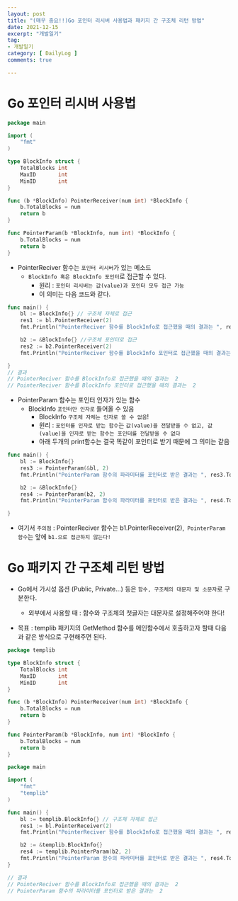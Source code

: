 ```yaml
---
layout: post
title: "(매우 중요!!)Go 포인터 리시버 사용법과 패키지 간 구조체 리턴 방법"
date: 2021-12-15
excerpt: "개발일기"
tag:
- 개발일기
category: [ DailyLog ]
comments: true

---
```


# Go 포인터 리시버 사용법

```go
package main

import (
	"fmt"
)

type BlockInfo struct {
	TotalBlocks int
	MaxID       int
	MinID       int
}

func (b *BlockInfo) PointerReceiver(num int) *BlockInfo {
	b.TotalBlocks = num
	return b
}

func PointerParam(b *BlockInfo, num int) *BlockInfo {
	b.TotalBlocks = num
	return b
}

```

- PointerReciver 함수는 `포인터 리시버`가 있는 메소드
    - `BlockInfo 혹은 BlockInfo 포인터`로 접근할 수 있다.
        - 원리 : `포인터 리시버는 값(value)과 포인터 모두 접근 가능`
        - 이 의미는 다음 코드와 같다.

```go
func main() {
	bl := BlockInfo{} // 구조체 자체로 접근
	res1 := bl.PointerReceiver(2)
	fmt.Println("PointerReciver 함수를 BlockInfo로 접근했을 때의 결과는 ", res1.TotalBlocks)

	b2 := &BlockInfo{} //구조체 포인터로 접근
	res2 := b2.PointerReceiver(2)
	fmt.Println("PointerReciver 함수를 BlockInfo 포인터로 접근했을 때의 결과는 ", res2.TotalBlocks)

}
// 결과
// PointerReciver 함수를 BlockInfo로 접근했을 때의 결과는  2
// PointerReciver 함수를 BlockInfo 포인터로 접근했을 때의 결과는  2

```

- PointerParam 함수는 포인터 인자가 있는 함수
    - BlockInfo `포인터만 인자로` 들어올 수 있음
        - BlockInfo `구조체 자체는 인자로 쓸 수 없음`!
        - 원리 : `포인터를 인자로 받는 함수`는 `값(value)을 전달받을 수 없고, 값(value)을 인자로 받는 함수는 포인터를 전달받을 수 없다`
        - 아래 두개의 print함수는 결국 똑같이 포인터로 받기 때문에 그 의미는 같음

```go
func main() {
	bl := BlockInfo{}
	res3 := PointerParam(&bl, 2)
	fmt.Println("PointerParam 함수의 파라미터를 포인터로 받은 결과는 ", res3.TotalBlocks)

	b2 := &BlockInfo{}
	res4 := PointerParam(b2, 2)
	fmt.Println("PointerParam 함수의 파라미터를 포인터로 받은 결과는 ", res4.TotalBlocks)

}
```

- 여기서 `주의점` : PointerReciver 함수는 b1.PointerReceiver(2),` PointerParam 함수`는 앞에 `b1.으로 접근하지 않는다!`



# Go 패키지 간 구조체 리턴 방법

- Go에서 가시성 옵션 (Public, Private...) 등은 `함수, 구조체의 대문자 및 소문자`로 구분한다.
    - 외부에서 사용할 때 : 함수와 구조체의 첫글자는 대문자로 설정해주어야 한다!

- 목표 : templib 패키지의 GetMethod 함수를 메인함수에서 호출하고자 할때 다음과 같은 방식으로 구현해주면 된다.

```go
package templib

type BlockInfo struct {
	TotalBlocks int
	MaxID       int
	MinID       int
}

func (b *BlockInfo) PointerReceiver(num int) *BlockInfo {
	b.TotalBlocks = num
	return b
}

func PointerParam(b *BlockInfo, num int) *BlockInfo {
	b.TotalBlocks = num
	return b
}

```

```go
package main

import (
	"fmt"
	"templib"
)

func main() {
	bl := templib.BlockInfo{} // 구조체 자체로 접근
	res1 := bl.PointerReceiver(2)
	fmt.Println("PointerReciver 함수를 BlockInfo로 접근했을 때의 결과는 ", res1.TotalBlocks)

	b2 := &templib.BlockInfo{}
	res4 := templib.PointerParam(b2, 2)
	fmt.Println("PointerParam 함수의 파라미터를 포인터로 받은 결과는 ", res4.TotalBlocks)
}

// 결과
// PointerReciver 함수를 BlockInfo로 접근했을 때의 결과는  2
// PointerParam 함수의 파라미터를 포인터로 받은 결과는  2
```